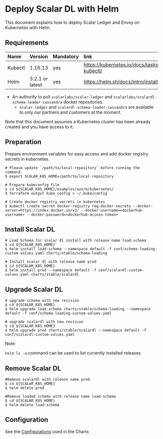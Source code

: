 # Deploy Scalar DL with Helm

This document explains how to deploy Scalar Ledger and Envoy on Kubernetes with Helm.

## Requirements

| Name | Version | Mandatory | link |
|:------|:-------|:----------|:------|
| Kubectl | 1.16.13 | yes | https://kubernetes.io/docs/tasks/tools/install-kubectl/ |
| Helm | 3.2.1 or latest | yes | https://helm.sh/docs/intro/install/ |

* An authority to pull `scalarlabs/scalar-ledger` and `scalarlabs/scalardl-schema-loader-cassandra` docker repositories.
  * `scalar-ledger` and `scalardl-schema-loader-cassandra` are available to only our partners and customers at the moment.

Note that this document assumes a Kubernetes cluster has been already created and you have access to it.

## Preparation
Prepare environment variables for easy access and add docker registry secrets in kubernetes.

```console
# Please update `/path/to/local-repository` before running the command.
$ export SCALAR_K8S_HOME=/path/to/local-repository

# Prepare kubeconfig file
$ cd ${SCALAR_K8S_HOME}/examples/azure/kubernetes/
$ terraform output kube_config > ~/.kube/config

# Create docker registry secrets in kubernetes
$ kubectl create secret docker-registry reg-docker-secrets --docker-server=https://index.docker.io/v2/ --docker-username=<dockerhub-username> --docker-password=<dockerhub-access-token>
```
## Install Scalar DL

```console
# Load Schema for scalar dl install with release name load-schema
$ cd ${SCALAR_K8S_HOME}
$ helm install load-schema --namespace default -f conf/schema-loading-custom-values.yaml charts/stable/schema-loading

# Install scalar dl with release name prod
$ cd ${SCALAR_K8S_HOME}
$ helm install prod --namespace default -f conf/scalardl-custom-values.yaml charts/stable/scalardl
```

## Upgrade Scalar DL 

 ```console
# upgrade schema with new revision
$ cd ${SCALAR_K8S_HOME}
$ helm upgrade load-schema charts/stable/schema-loading --namespace default -f conf/schema-loading-custom-values.yaml

# upgrade scalardl with new revision
$ cd ${SCALAR_K8S_HOME}
$ helm upgrade prod charts/stable/scalardl --namespace default -f conf/scalardl-custom-values.yaml
```
Note: 

`helm ls -a` command can be used to list currently installed releases
      
## Remove Scalar DL 

```console
#Remove scalardl with release name prod   
$ cd ${SCALAR_K8S_HOME}
$ helm delete prod 

#Remove loaded schema with release name load-schema  
$ cd ${SCALAR_K8S_HOME}
$ helm delete load-schema 

```

## Configuration

See the [Configurations](../charts/stable/scalardl/README.md) used in the Charts  
 
